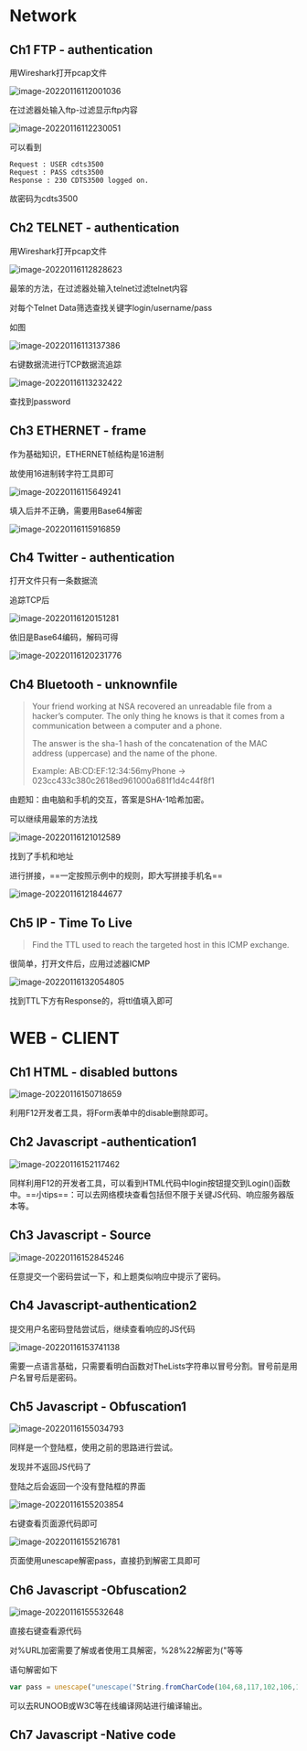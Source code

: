 # Network

## Ch1 FTP - authentication

用Wireshark打开pcap文件

![image-20220116112001036](https://raw.githubusercontent.com/lant34m/pic/main/img/image-20220116112001036.png)

在过滤器处输入ftp-过滤显示ftp内容

![image-20220116112230051](https://raw.githubusercontent.com/lant34m/pic/main/img/image-20220116112230051.png)

可以看到

```
Request : USER cdts3500
Request : PASS cdts3500
Response : 230 CDTS3500 logged on.
```

故密码为cdts3500

## Ch2 TELNET - authentication

用Wireshark打开pcap文件

![image-20220116112828623](C:/Users/LanT34m/AppData/Roaming/Typora/typora-user-images/image-20220116112828623.png)

最笨的方法，在过滤器处输入telnet过滤telnet内容

对每个Telnet Data筛选查找关键字login/username/pass

如图

![image-20220116113137386](https://raw.githubusercontent.com/lant34m/pic/main/img/image-20220116113137386.png)

右键数据流进行TCP数据流追踪

![image-20220116113232422](https://raw.githubusercontent.com/lant34m/pic/main/img/image-20220116113232422.png)

查找到password

## Ch3 ETHERNET - frame

作为基础知识，ETHERNET帧结构是16进制

故使用16进制转字符工具即可

![image-20220116115649241](D:/Notes/CTF/Network/image-20220116115649241.png)

填入后并不正确，需要用Base64解密

![image-20220116115916859](D:/Notes/CTF/Network/image-20220116115916859.png)

## Ch4 Twitter - authentication

打开文件只有一条数据流

追踪TCP后

![image-20220116120151281](https://raw.githubusercontent.com/lant34m/pic/main/img/image-20220116120151281.png)

依旧是Base64编码，解码可得

![image-20220116120231776](https://raw.githubusercontent.com/lant34m/pic/main/img/image-20220116120231776.png)

## Ch4 Bluetooth - unknownfile

> Your friend working at NSA recovered an unreadable file from a hacker’s computer. The only thing he knows is that it comes from a communication between a computer and a phone.
>
> The answer is the sha-1 hash of the concatenation of the MAC address (uppercase) and the name of the phone.
>
> Example:
> AB:CD:EF:12:34:56myPhone -> 023cc433c380c2618ed961000a681f1d4c44f8f1

由题知：由电脑和手机的交互，答案是SHA-1哈希加密。

可以继续用最笨的方法找

![image-20220116121012589](https://raw.githubusercontent.com/lant34m/pic/main/img/image-20220116121012589.png)

找到了手机和地址

进行拼接，==一定按照示例中的规则，即大写拼接手机名==

![image-20220116121844677](D:/Notes/CTF/Network/image-20220116121844677.png)

## Ch5 IP - Time To Live

> Find the TTL used to reach the targeted host in this ICMP exchange.

很简单，打开文件后，应用过滤器ICMP

![image-20220116132054805](D:/Notes/CTF/Network/image-20220116132054805.png)

找到TTL下方有Response的，将ttl值填入即可

# WEB  - CLIENT

## Ch1 HTML - disabled buttons

![image-20220116150718659](D:/Notes/CTF/Network/image-20220116150718659.png)

利用F12开发者工具，将Form表单中的disable删除即可。

## Ch2 Javascript -authentication1

![image-20220116152117462](D:/Notes/CTF/Network/image-20220116152117462.png)

同样利用F12的开发者工具，可以看到HTML代码中login按钮提交到Login()函数中。==小tips==：可以去网络模块查看包括但不限于关键JS代码、响应服务器版本等。

## Ch3 Javascript - Source

![image-20220116152845246](D:/Notes/CTF/Network/image-20220116152845246.png)

任意提交一个密码尝试一下，和上题类似响应中提示了密码。

## Ch4 Javascript-authentication2

提交用户名密码登陆尝试后，继续查看响应的JS代码

![image-20220116153741138](D:/Notes/CTF/Network/image-20220116153741138.png)

需要一点语言基础，只需要看明白函数对TheLists字符串以冒号分割。冒号前是用户名冒号后是密码。

## Ch5 Javascript - Obfuscation1

![image-20220116155034793](D:/Notes/CTF/Network/image-20220116155034793.png)

同样是一个登陆框，使用之前的思路进行尝试。

发现并不返回JS代码了

登陆之后会返回一个没有登陆框的界面

![image-20220116155203854](D:/Notes/CTF/Network/image-20220116155203854.png)

右键查看页面源代码即可

![image-20220116155216781](D:/Notes/CTF/Network/image-20220116155216781.png)

页面使用unescape解密pass，直接扔到解密工具即可

## Ch6 Javascript -Obfuscation2

![image-20220116155532648](D:/Notes/CTF/Network/image-20220116155532648.png)

直接右键查看源代码

对%URL加密需要了解或者使用工具解密，%28%22解密为("等等

语句解密如下

```javascript
var pass = unescape("unescape("String.fromCharCode(104,68,117,102,106,100,107,105,49,53,54)")");
```

可以去RUNOOB或W3C等在线编译网站进行编译输出。

## Ch7 Javascript -Native code

